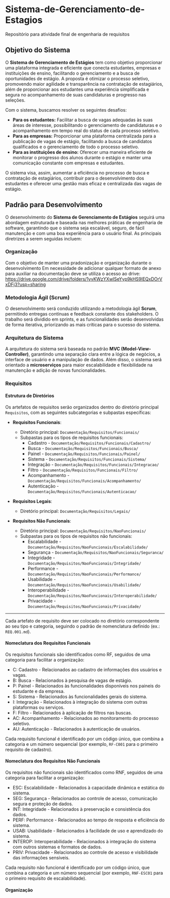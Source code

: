 # Sistema-de-Gerenciamento-de-Estagios
Repositório para atividade final de engenharia de requisitos
## Objetivo do Sistema

O **Sistema de Gerenciamento de Estágios** tem como objetivo proporcionar uma plataforma integrada e eficiente que conecta estudantes, empresas e instituições de ensino, facilitando o gerenciamento e a busca de oportunidades de estágio. A proposta é otimizar o processo seletivo, promovendo maior agilidade e transparência na contratação de estagiários, além de proporcionar aos estudantes uma experiência simplificada e segura no acompanhamento de suas candidaturas e progresso nas seleções.

Com o sistema, buscamos resolver os seguintes desafios:

- **Para os estudantes:** Facilitar a busca de vagas adequadas às suas áreas de interesse, possibilitando o gerenciamento de candidaturas e o acompanhamento em tempo real do status de cada processo seletivo.
- **Para as empresas:** Proporcionar uma plataforma centralizada para a publicação de vagas de estágio, facilitando a busca de candidatos qualificados e o gerenciamento de todo o processo seletivo.
- **Para as instituições de ensino:** Oferecer uma maneira eficiente de monitorar o progresso dos alunos durante o estágio e manter uma comunicação constante com empresas e estudantes.

O sistema visa, assim, aumentar a eficiência no processo de busca e contratação de estagiários, contribuir para o desenvolvimento dos estudantes e oferecer uma gestão mais eficaz e centralizada das vagas de estágio.

## Padrão para Desenvolvimento

O desenvolvimento do **Sistema de Gerenciamento de Estágios** seguirá uma abordagem estruturada e baseada nas melhores práticas de engenharia de software, garantindo que o sistema seja escalável, seguro, de fácil manutenção e com uma boa experiência para o usuário final. As principais diretrizes a serem seguidas incluem:

### Organização

Com o objetivo de manter uma pradonização e organização durante o desenvolvimento
Em necessidade de adicionar qualquer formato de anexo para auxiliar na documentação deve se utiliza o acesso ao drive: https://drive.google.com/drive/folders/1yvKWzYXwISeYyp9kHS9IEQxDOrVxDFj3?usp=sharing

### Metodologia Ágil (Scrum)
O desenvolvimento será conduzido utilizando a metodologia ágil **Scrum**, permitindo entregas contínuas e feedback constante dos stakeholders. O trabalho será dividido em sprints, e as funcionalidades serão desenvolvidas de forma iterativa, priorizando as mais críticas para o sucesso do sistema.

### Arquitetura do Sistema
A arquitetura do sistema será baseada no padrão **MVC (Model-View-Controller)**, garantindo uma separação clara entre a lógica de negócios, a interface de usuário e a manipulação de dados. Além disso, o sistema será orientado a **microserviços** para maior escalabilidade e flexibilidade na manutenção e adição de novas funcionalidades.


### Requisitos

#### Estrutura de Diretórios

Os artefatos de requisitos serão organizados dentro do diretório principal `Requisitos`, com as seguintes subcategorias e subpastas específicas:

- **Requisitos Funcionais**:  
   - Diretório principal: `Documentação/Requisitos/Funcionais/`  
   - Subpastas para os tipos de requisitos funcionais:
     -  Cadastro - `Documentação/Requisitos/Funcionais/Cadastro/`  
     -  Busca - `Documentação/Requisitos/Funcionais/Busca/`  
     -  Painel - `Documentação/Requisitos/Funcionais/Painel/`  
     -  Sistema - `Documentação/Requisitos/Funcionais/Sistema/`  
     -  Integração - `Documentação/Requisitos/Funcionais/Integracao/`  
     -  Filtro - `Documentação/Requisitos/Funcionais/Filtro/`  
     - Acompanhamento - `Documentação/Requisitos/Funcionais/Acompanhamento/`  
     -  Autenticação - `Documentação/Requisitos/Funcionais/Autenticacao/`  

- **Requisitos Legais**:  
   - Diretório principal: `Documentação/Requisitos/Legais/`

- **Requisitos Não Funcionais**:  
   - Diretório principal: `Documentação/Requisitos/NaoFuncionais/`  
   - Subpastas para os tipos de requisitos não funcionais:
     -  Escalabilidade - `Documentação/Requisitos/NaoFuncionais/Escalabilidade/`  
     -  Segurança - `Documentação/Requisitos/NaoFuncionais/Seguranca/`  
     -  Integridade - `Documentação/Requisitos/NaoFuncionais/Integridade/`  
     -  Performance - `Documentação/Requisitos/NaoFuncionais/Performance/`  
     -  Usabilidade - `Documentação/Requisitos/NaoFuncionais/Usabilidade/`  
     -  Interoperabilidade - `Documentação/Requisitos/NaoFuncionais/Interoperabilidade/`  
     -  Privacidade - `Documentação/Requisitos/NaoFuncionais/Privacidade/`  

---

Cada artefato de requisito deve ser colocado no diretório correspondente ao seu tipo e categoria, seguindo o padrão de nomenclatura definido (ex.: `REQ.001.md`).



#### Nomeclatura dos Requisitos Funcionais
Os requisitos funcionais são identificados como RF, seguidos de uma categoria para facilitar a organização:

- C: Cadastro - Relacionados ao cadastro de informações dos usuários e vagas.
- B: Busca - Relacionados à pesquisa de vagas de estágio.
- P: Painel - Relacionados às funcionalidades disponíveis nos paineis do estudante e da empresa.
- S: Sistema - Relacionados às funcionalidades gerais do sistema.
- I: Integração - Relacionados à integração do sistema com outras plataformas ou serviços.
- F: Filtro - Relacionados à aplicação de filtros nas buscas.
- AC: Acompanhamento - Relacionados ao monitoramento do processo seletivo.
- AU: Autenticação - Relacionados à autenticação de usuários.

Cada requisito funcional é identificado por um código único, que combina a categoria e um número sequencial (por exemplo, `RF-C001` para o primeiro requisito de cadastro).

#### Nomeclatura dos Requisitos Não Funcionais    

Os requisitos não funcionais são identificados como RNF, seguidos de uma categoria para facilitar a organização:

- ESC: Escalabilidade - Relacionados à capacidade dinâmica e estática do sistema.
- SEG: Segurança - Relacionados ao controle de acesso, comunicação segura e proteção de dados.
- INT: Integridade - Relacionados à preservação e consistência dos dados.
- PERF: Performance - Relacionados ao tempo de resposta e eficiência do sistema.
- USAB: Usabilidade - Relacionados à facilidade de uso e aprendizado do sistema.
- INTEROP: Interoperabilidade - Relacionados à integração do sistema com outros sistemas e formatos de dados.
- PRIV: Privacidade - Relacionados ao controle de acesso e visibilidade das informações sensíveis.

Cada requisito não funcional é identificado por um código único, que combina a categoria e um número sequencial (por exemplo, `RNF-ESC01` para o primeiro requisito de escalabilidade).


#### Organização
